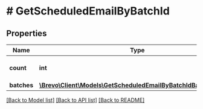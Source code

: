 # # GetScheduledEmailByBatchId

## Properties

Name | Type | Description | Notes
------------ | ------------- | ------------- | -------------
**count** | **int** | Total number of batches | [optional]
**batches** | [**\Brevo\Client\Models\GetScheduledEmailByBatchIdBatchesInner[]**](GetScheduledEmailByBatchIdBatchesInner.md) |  | [optional]

[[Back to Model list]](../../README.md#models) [[Back to API list]](../../README.md#endpoints) [[Back to README]](../../README.md)
